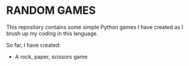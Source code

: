 # RANDOM GAMES
This repository contains some simple Python games I have created as I brush up my coding in this language.

So far, I have created:
- A rock, paper, scissors game

